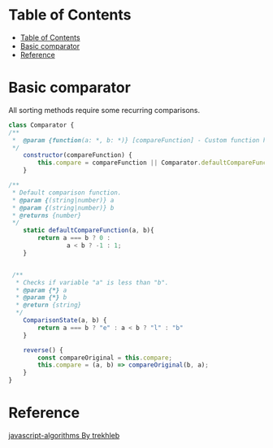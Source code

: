 # Table of Contents
- [Table of Contents](#table-of-contents)
- [Basic comparator](#basic-comparator)
- [Reference](#reference)
# Basic comparator
All sorting methods require some recurring comparisons.
```javascript
class Comparator {
/**
 *  @param {function(a: *, b: *)} [compareFunction] - Custom function here
 */
    constructor(compareFunction) {
        this.compare = compareFunction || Comparator.defaultCompareFunction;
    }

/**
 * Default comparison function. 
 * @param {(string|number)} a
 * @param {(string|number)} b
 * @returns {number}
 */
    static defaultCompareFunction(a, b){
        return a === b ? 0 :
                a < b ? -1 : 1;
    }


 /**
  * Checks if variable "a" is less than "b".
  * @param {*} a
  * @param {*} b
  * @return {string} 
  */
    ComparisonState(a, b) {
        return a === b ? "e" : a < b ? "l" : "b"
    }

    reverse() {
        const compareOriginal = this.compare;
        this.compare = (a, b) => compareOriginal(b, a);
    }
}

```
# Reference
[javascript-algorithms By trekhleb](https://github.com/trekhleb/javascript-algorithms)
